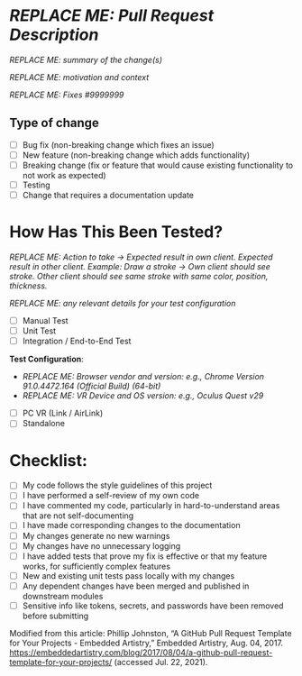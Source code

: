 # _REPLACE ME: Pull Request Description_

_REPLACE ME: summary of the change(s)_

_REPLACE ME: motivation and context_

_REPLACE ME: Fixes #9999999_

## Type of change

- [ ] Bug fix (non-breaking change which fixes an issue)
- [ ] New feature (non-breaking change which adds functionality)
- [ ] Breaking change (fix or feature that would cause existing functionality to not work as expected)
- [ ] Testing 
- [ ] Change that requires a documentation update

# How Has This Been Tested?

_REPLACE ME: Action to take -> Expected result in own client. Expected result in other client. Example: Draw a stroke -> Own client should see stroke. Other client should see same stroke with same color, position, thickness._ 

_REPLACE ME: any relevant details for your test configuration_

- [ ] Manual Test
- [ ] Unit Test
- [ ] Integration / End-to-End Test

**Test Configuration**:

* _REPLACE ME: Browser vendor and version: e.g., Chrome Version 91.0.4472.164 (Official Build) (64-bit)_
* _REPLACE ME: VR Device and OS version: e.g., Oculus Quest v29_
- [ ] PC VR (Link / AirLink)
- [ ] Standalone 

# Checklist:

- [ ] My code follows the style guidelines of this project
- [ ] I have performed a self-review of my own code
- [ ] I have commented my code, particularly in hard-to-understand areas that are not self-documenting
- [ ] I have made corresponding changes to the documentation
- [ ] My changes generate no new warnings 
- [ ] My changes have no unnecessary logging
- [ ] I have added tests that prove my fix is effective or that my feature works, for sufficiently complex features
- [ ] New and existing unit tests pass locally with my changes
- [ ] Any dependent changes have been merged and published in downstream modules
- [ ] Sensitive info like tokens, secrets, and passwords have been removed before submitting

Modified from this article:
Phillip Johnston, “A GitHub Pull Request Template for Your Projects - Embedded Artistry,” Embedded Artistry, Aug. 04, 2017. https://embeddedartistry.com/blog/2017/08/04/a-github-pull-request-template-for-your-projects/ (accessed Jul. 22, 2021).
